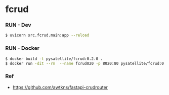 # fcrud

### RUN - Dev
```bash
$ uvicorn src.fcrud.main:app --reload
```

### RUN - Docker
```bash
$ docker build -t pysatellite/fcrud:0.2.0 .
$ docker run -dit --rm  --name fcrud020 -p 8020:80 pysatellite/fcrud:0.2.0
```

### Ref
- https://github.com/awtkns/fastapi-crudrouter